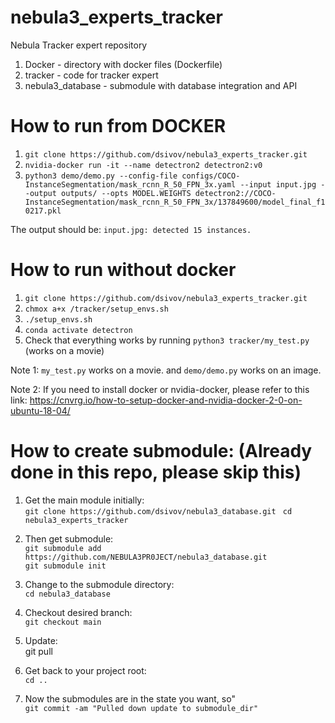 # nebula3_experts_tracker
Nebula Tracker expert repository
1. Docker - directory with docker files (Dockerfile)
2. tracker - code for tracker expert 
3. nebula3_database - submodule with database integration and API

# How to run from DOCKER
1. `git clone https://github.com/dsivov/nebula3_experts_tracker.git` 
2. `nvidia-docker run -it --name detectron2 detectron2:v0`
3. `python3 demo/demo.py --config-file configs/COCO-InstanceSegmentation/mask_rcnn_R_50_FPN_3x.yaml --input input.jpg --output outputs/ --opts MODEL.WEIGHTS detectron2://COCO-InstanceSegmentation/mask_rcnn_R_50_FPN_3x/137849600/model_final_f10217.pkl`

The output should be: `input.jpg: detected 15 instances.` 
# How to run without docker
1. `git clone https://github.com/dsivov/nebula3_experts_tracker.git`
2. `chmox a+x /tracker/setup_envs.sh`
3. `./setup_envs.sh`
4. `conda activate detectron`
5. Check that everything works by running `python3 tracker/my_test.py` (works on a movie)

Note 1: `my_test.py` works on a movie. and `demo/demo.py` works on an image.

Note 2: If you need to install docker or nvidia-docker, please refer to this link: https://cnvrg.io/how-to-setup-docker-and-nvidia-docker-2-0-on-ubuntu-18-04/

# How to create submodule: (Already done in this repo, please skip this)
1. Get the main module initially:  
`git clone https://github.com/dsivov/nebula3_database.git `
`cd nebula3_experts_tracker `

2. Then get submodule:  
`git submodule add https://github.com/NEBULA3PR0JECT/nebula3_database.git`    
`git submodule init `

3. Change to the submodule directory:  
`cd nebula3_database` 

4. Checkout desired branch:  
`git checkout main` 

5. Update:  
git pull 

6. Get back to your project root:   
`cd ..`  

7. Now the submodules are in the state you want, so"  
`git commit -am "Pulled down update to submodule_dir"` 
